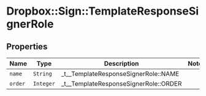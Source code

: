 # Dropbox::Sign::TemplateResponseSignerRole



## Properties

| Name | Type | Description | Notes |
| ---- | ---- | ----------- | ----- |
| `name` | ```String``` |  _t__TemplateResponseSignerRole::NAME  |  |
| `order` | ```Integer``` |  _t__TemplateResponseSignerRole::ORDER  |  |

